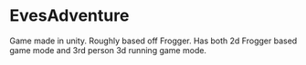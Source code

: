 # EvesAdventure
Game made in unity. Roughly based off Frogger. Has both 2d Frogger based game mode and 3rd person 3d running game mode.
